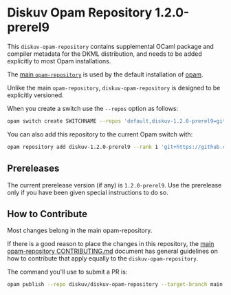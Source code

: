 # Diskuv Opam Repository 1.2.0-prerel9

This `diskuv-opam-repository` contains supplemental OCaml package and compiler
metadata for the DKML distribution, and needs to be added explicitly to most
Opam installations.

The [main `opam-repository`](https://github.com/ocaml/opam-repository)
is used by the default installation of [opam](https://opam.ocaml.org/).

Unlike the main `opam-repository`, `diskuv-opam-repository` is designed to
be explicitly versioned.

When you create a switch use the `--repos` option as follows:

```bash
opam switch create SWITCHNAME --repos 'default,diskuv-1.2.0-prerel9=git+https://github.com/diskuv/diskuv-opam-repository.git#1.2.0-prerel9' 4.12.1
```

You can also add this repository to the current Opam switch with:

```bash
opam repository add diskuv-1.2.0-prerel9 --rank 1 'git+https://github.com/diskuv/diskuv-opam-repository.git#1.2.0-prerel9'
```

## Prereleases

The current prerelease version (if any) is `1.2.0-prerel9`. Use the prerelease only if you have been given
special instructions to do so.

## How to Contribute

Most changes belong in the main opam-repository.

If there is a good reason to place the changes in this repository, the
[main opam-repository CONTRIBUTING.md](https://github.com/ocaml/opam-repository/blob/master/CONTRIBUTING.md)
document has general guidelines on how to contribute that apply equally to
the `diskuv-opam-repository`.

The command you'll use to submit a PR is:

```bash
opam publish --repo diskuv/diskuv-opam-repository --target-branch main
```
